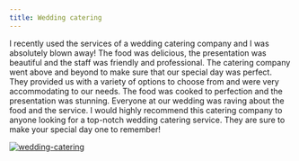 ```yaml
---
title: Wedding catering
---
```


I recently used the services of a wedding catering company and I was absolutely blown away! The food was delicious, the presentation was beautiful and the staff was friendly and professional. The catering company went above and beyond to make sure that our special day was perfect. They provided us with a variety of options to choose from and were very accommodating to our needs. The food was cooked to perfection and the presentation was stunning. Everyone at our wedding was raving about the food and the service. I would highly recommend this catering company to anyone looking for a top-notch wedding catering service. They are sure to make your special day one to remember!

[![wedding-catering](<https://dabuttonfactory.com/button.png?t=CHECK+SERVICE&f=Noto+Sans-Bold&ts=26&tc=fff&hp=45&vp=20&c=11&bgt=unicolored&bgc=4bd42f>)](<https://www.bark.com/?a_aid=5d2d0e83cdc39>)